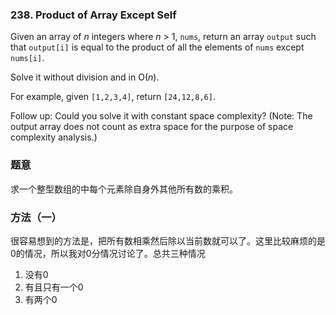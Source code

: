 ### 238\. Product of Array Except Self

Given an array of *n* integers where *n* \> 1, `nums`, return an array `output` such that `output[i]` is equal to the product of all the elements of `nums` except `nums[i]`.

Solve it without division and in O(*n*).

For example, given `[1,2,3,4]`, return `[24,12,8,6]`.

Follow up:
Could you solve it with constant space complexity? (Note: The output array does not count as extra space for the purpose of space complexity analysis.)

### 题意
求一个整型数组的中每个元素除自身外其他所有数的乘积。

### 方法（一）
很容易想到的方法是，把所有数相乘然后除以当前数就可以了。这里比较麻烦的是0的情况，所以我对0分情况讨论了。总共三种情况
1. 没有0
2. 有且只有一个0
3. 有两个0